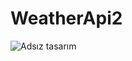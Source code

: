 # WeatherApi2

![Adsız tasarım](https://github.com/user-attachments/assets/88cd6b55-4213-4753-b901-ceba1af0c0c9)
